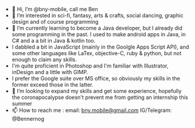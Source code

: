 - 👋 Hi, I’m @bny-mobile, call me Ben
- 👀 I’m interested in sci-fi, fantasy, arts & crafts, social dancing, graphic design and of course programming
- 🌱 I’m currently learning to become a Java developer, but I already did some programming in the past. I used to make android apps in Java, in C# and a a bit in Java & kotlin too. 
- I dabbled a bit in JavaScript (mainly in the Goolgle Apps Script API), and some other languages like LaTex, objective-C, ruby & python, but not enough to claim any skills.
- I'm quite proficient in Photoshop and I'm familiar with Illustrator, inDesign and a little with GIMP.
- I prefer the Google suite over MS office, so obviously my skills in the former exceed those in the latter.
- 💞️ I’m looking to expand my skills and get some experience, hopefully the coronapocalypse doesn't prevent me from getting an internship this summer
- 📫 How to reach me : 
      email: bny.mobile@gmail.com
      IG/Telegram: @Bennernog
      
<!---
bny-mobile/bny-mobile is a ✨ special ✨ repository because its `README.md` (this file) appears on your GitHub profile.
You can click the Preview link to take a look at your changes.
--->
